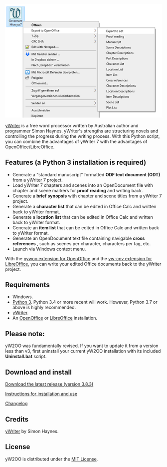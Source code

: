 ![screenshot](Screenshots/yw2oo_cm.png)



[yWriter](http://spacejock.com/yWriter7.html) is a free word processor written by Australian author and programmer Simon Haynes. yWriter's strengths are structuring novels and controlling the progress during the writing process. With this Python script, you can combine the advantages of yWriter 7 with the advantages of OpenOffice/LibreOffice.


## Features (a Python 3 installation is required)

- Generate a "standard manuscript" formatted **ODF text document (ODT)** from a yWriter 7 project.
- Load yWriter 7 chapters and scenes into an OpenDocument file with chapter and scene markers for **proof reading** and writing back.
- Generate a **brief synopsis** with chapter and scene titles from a yWriter 7 project.
- Generate a **character list** that can be edited in Office Calc and written back to yWriter format.
- Generate a **location list** that can be edited in Office Calc and written back to yWriter format.
- Generate an **item list** that can be edited in Office Calc and written back to yWriter format.
- Generate an OpenDocument text file containing navigable **cross references** , such as scenes per character, characters per tag, etc.
- Launch via Windows context menu. 

With the [pywoo extension for OpenOffice](https://peter88213.github.io/pywoo) and the [yw-cnv extension for LibreOffice](https://peter88213.github.io/yw-cnv), you can write your edited Office documents back to the yWriter project.

    
## Requirements

- Windows.
- [Python 3](https://www.python.org). Python 3.4 or more recent will work. However, Python 3.7 or above is highly recommended.
- [yWriter](http://spacejock.com/yWriter7.html).
- An [OpenOffice](http://www.openoffice.org/) or [LibreOffice](https://www.libreoffice.org/) installation.

## Please note: 

yW2OO was fundamentally revised. If you want to update it from a version less than v3, 
first uninstall your current yW2OO installation with its included **Uninstall.bat** script.

## Download and install

[Download the latest release (version 3.8.3)](https://raw.githubusercontent.com/peter88213/yW2OO/master/dist/yW2OO_v3.8.3.zip)

[Instructions for installation and use](usage)

[Changelog](changelog)

## Credits

[yWriter](http://spacejock.com/yWriter7.html) by Simon Haynes.


## License

yW2OO is distributed under the [MIT License](http://www.opensource.org/licenses/mit-license.php).


 




